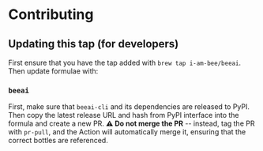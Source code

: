 # Contributing

## Updating this tap (for developers)

First ensure that you have the tap added with `brew tap i-am-bee/beeai`. Then update formulae with:

### `beeai`

First, make sure that `beeai-cli` and its dependencies are released to PyPI. Then copy the latest release URL and hash from PyPI interface into the formula and create a new PR. **⚠️ Do not merge the PR** -- instead, tag the PR with `pr-pull`, and the Action will automatically merge it, ensuring that the correct bottles are referenced.
